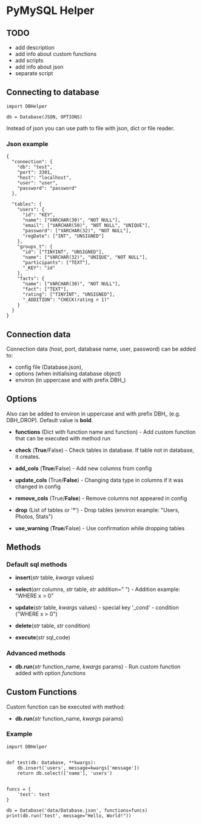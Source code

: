 # PyMySQL Helper

## TODO
- add description
- add info about custom functions
- add scripts
- add info about json
- separate script 

## Connecting to database

    import DBHelper
    
    db = Database(JSON, OPTIONS)

Instead of json you can use path to file with json, dict or file reader. 

### Json example

    {
      "connection": {
        "db": "test",
        "port": 3301,
        "host": "localhost",
        "user": "user",
        "password": "password"
      },
    
      "tables": {
        "users": {
          "id": "KEY",
          "name": ["VARCHAR(30)", "NOT NULL"],
          "email": ["VARCHAR(50)", "NOT NULL", "UNIQUE"],
          "password": ["VARCHAR(32)", "NOT NULL"],
          "regDate": ["INT", "UNSIGNED"]
        },
        "groups_t": {
          "id": ["TINYINT", "UNSIGNED"],
          "name": ["VARCHAR(32)", "UNIQUE", "NOT NULL"],
          "participants": ["TEXT"],
          "_KEY": "id"
        },
        "facts": {
          "name": ["VARCHAR(30)", "NOT NULL"],
          "fact": ["TEXT"],
          "rating": ["TINYINT", "UNSIGNED"],
          "_ADDITION": "CHECK(rating > 1)"
        }
      }
    }

## Connection data

Connection data (host, port, database name, user, password) can be added to: 

- config file (Database.json),  
- options (when initialising database object)
- environ (in uppercase and with prefix DBH_) 

## Options

Also can be added to environ in uppercase and with prefix DBH_ (e.g. DBH_DROP). 
Default value is **bold**.

- **functions** (Dict with function name and function) - Add custom function that can be executed with method run

- **check** (**True**/False) - Check tables in database. If table not in database, it creates.

- **add_cols** (**True**/False) - Add new columns from config 

- **update_cols** (True/**False**) - Changing data type in columns if it was changed in config

- **remove_cols** (True/**False**) - Remove columns not appeared in config 

- **drop** (List of tables or '*') - Drop tables (environ example: "Users, Photos, Stats")

- **use_warning** (**True**/False) - Use confirmation while dropping tables 

## Methods

### Default sql methods

- **insert**(_str_ table, _kwargs_ values)

- **select**(_arr_ columns, _str_ table, _str_ addition=" ") - Addition example: "WHERE x > 0"

- **update**(_str_ table, _kwargs_ values) - special key '_cond' - condition ("WHERE x > 0")

- **delete**(_str_ table, _str_ condition)

- **execute**(_str_ sql_code)

### Advanced methods

- **db.run**(_str_ function_name, _kwargs_ params) - Run custom function added with option _functions_

## Custom Functions 

Custom function can be executed with method: 
- **db.run**(_str_ function_name, _kwargs_ params)

### Example

    import DBHelper
    
    
    def test(db: Database, **kwargs):
        db.insert('users', message=kwargs['message'])
        return db.select(['name'], 'users')
    
    
    funcs = {
        'test': test
    }
    
    db = Database('data/Database.json', functions=funcs)
    print(db.run('test', message="Hello, World!"))
